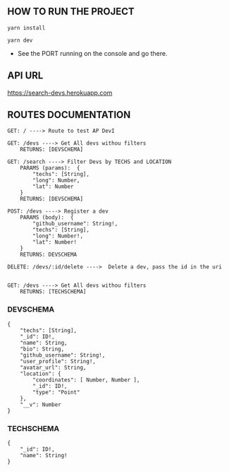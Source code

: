 ## HOW TO RUN THE PROJECT

```
yarn install

yarn dev
```

- See the PORT running on the console and go there.


## API URL

https://search-devs.herokuapp.com

## ROUTES DOCUMENTATION
```
GET: / ----> Route to test AP DevI

GET: /devs ----> Get All devs withou filters
    RETURNS: [DEVSCHEMA]

GET: /search ----> Filter Devs by TECHS and LOCATION
    PARAMS (params):  {
        "techs": [String],
        "long": Number,
        "lat": Number
    } 
    RETURNS: [DEVSCHEMA]

POST: /devs ----> Register a dev
    PARAMS (body):  {
        "github_username": String!,
        "techs": [String],
        "long": Number!,
        "lat": Number!
    }
    RETURNS: DEVSCHEMA

DELETE: /devs/:id/delete ---->  Delete a dev, pass the id in the uri


GET: /devs ----> Get All devs withou filters
    RETURNS: [TECHSCHEMA]
```

### DEVSCHEMA
```
{
    "techs": [String],
    "_id": ID!,
    "name": String,
    "bio": String,
    "github_username": String!,
    "user_profile": String!,
    "avatar_url": String,
    "location": {
        "coordinates": [ Number, Number ],
        "_id": ID!,
        "type": "Point"
    },
    "__v": Number
}
```

### TECHSCHEMA
```
{
    "_id": ID!,
    "name": String!
}
```